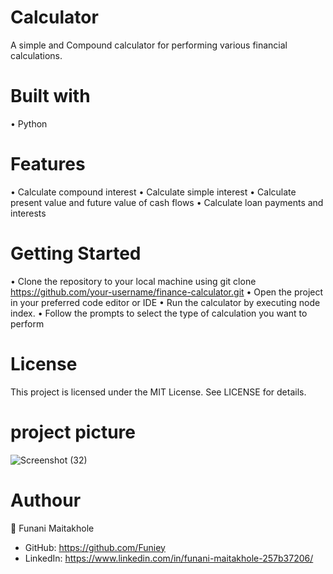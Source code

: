# Calculator
A simple and Compound calculator for performing various financial calculations.

# Built with
• Python

# Features

• Calculate compound interest
• Calculate simple interest 
• Calculate present value and future value of cash flows 
• Calculate loan payments and interests

# Getting Started

• Clone the repository to your local machine using git clone https://github.com/your-username/finance-calculator.git 
• Open the project in your preferred code editor or IDE • Run the calculator by executing node index.
• Follow the prompts to select the type of calculation you want to perform

# License

This project is licensed under the MIT License. See LICENSE for details.

# project picture


![Screenshot (32)](https://github.com/Funiey/calculator/assets/127227319/c002811c-8d4c-42e0-a524-ee337edc2226)



# Authour
👤 Funani Maitakhole
  * GitHub: https://github.com/Funiey
  * LinkedIn: https://www.linkedin.com/in/funani-maitakhole-257b37206/
